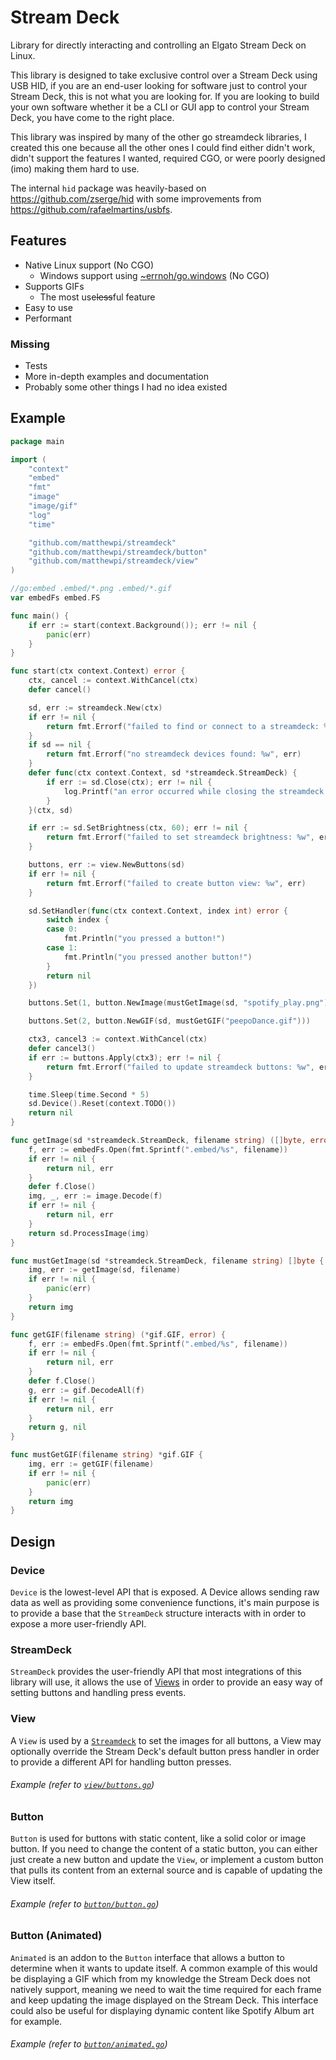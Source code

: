 # Stream Deck

Library for directly interacting and controlling an Elgato Stream Deck on Linux.

This library is designed to take exclusive control over a Stream Deck using USB HID, if you are
an end-user looking for software just to control your Stream Deck, this is not what you are looking
for. If you are looking to build your own software whether it be a CLI or GUI app to control your
Stream Deck, you have come to the right place.

This library was inspired by many of the other go streamdeck libraries, I created this one because
all the other ones I could find either didn't work, didn't support the features I wanted, required
CGO, or were poorly designed (imo) making them hard to use.

The internal `hid` package was heavily-based on <https://github.com/zserge/hid> with some
improvements from <https://github.com/rafaelmartins/usbfs>.

## Features

- Native Linux support (No CGO)
  - Windows support using [~errnoh/go.windows](https://git.sr.ht/~errnoh/go.windows) (No CGO)
- Supports GIFs
  - The most use~~less~~ful feature
- Easy to use
- Performant

### Missing

- Tests
- More in-depth examples and documentation
- Probably some other things I had no idea existed

## Example

```go
package main

import (
	"context"
	"embed"
	"fmt"
	"image"
	"image/gif"
	"log"
	"time"

	"github.com/matthewpi/streamdeck"
	"github.com/matthewpi/streamdeck/button"
	"github.com/matthewpi/streamdeck/view"
)

//go:embed .embed/*.png .embed/*.gif
var embedFs embed.FS

func main() {
	if err := start(context.Background()); err != nil {
		panic(err)
	}
}

func start(ctx context.Context) error {
	ctx, cancel := context.WithCancel(ctx)
	defer cancel()

	sd, err := streamdeck.New(ctx)
	if err != nil {
		return fmt.Errorf("failed to find or connect to a streamdeck: %w", err)
	}
	if sd == nil {
		return fmt.Errorf("no streamdeck devices found: %w", err)
	}
	defer func(ctx context.Context, sd *streamdeck.StreamDeck) {
		if err := sd.Close(ctx); err != nil {
			log.Printf("an error occurred while closing the streamdeck: %v\n", err)
		}
	}(ctx, sd)

	if err := sd.SetBrightness(ctx, 60); err != nil {
		return fmt.Errorf("failed to set streamdeck brightness: %w", err)
	}

	buttons, err := view.NewButtons(sd)
	if err != nil {
		return fmt.Errorf("failed to create button view: %w", err)
	}

	sd.SetHandler(func(ctx context.Context, index int) error {
		switch index {
		case 0:
			fmt.Println("you pressed a button!")
		case 1:
			fmt.Println("you pressed another button!")
		}
		return nil
	})

	buttons.Set(1, button.NewImage(mustGetImage(sd, "spotify_play.png")))

	buttons.Set(2, button.NewGIF(sd, mustGetGIF("peepoDance.gif")))

	ctx3, cancel3 := context.WithCancel(ctx)
	defer cancel3()
	if err := buttons.Apply(ctx3); err != nil {
		return fmt.Errorf("failed to update streamdeck buttons: %w", err)
	}

	time.Sleep(time.Second * 5)
	sd.Device().Reset(context.TODO())
	return nil
}

func getImage(sd *streamdeck.StreamDeck, filename string) ([]byte, error) {
	f, err := embedFs.Open(fmt.Sprintf(".embed/%s", filename))
	if err != nil {
		return nil, err
	}
	defer f.Close()
	img, _, err := image.Decode(f)
	if err != nil {
		return nil, err
	}
	return sd.ProcessImage(img)
}

func mustGetImage(sd *streamdeck.StreamDeck, filename string) []byte {
	img, err := getImage(sd, filename)
	if err != nil {
		panic(err)
	}
	return img
}

func getGIF(filename string) (*gif.GIF, error) {
	f, err := embedFs.Open(fmt.Sprintf(".embed/%s", filename))
	if err != nil {
		return nil, err
	}
	defer f.Close()
	g, err := gif.DecodeAll(f)
	if err != nil {
		return nil, err
	}
	return g, nil
}

func mustGetGIF(filename string) *gif.GIF {
	img, err := getGIF(filename)
	if err != nil {
		panic(err)
	}
	return img
}
```

## Design

### Device

`Device` is the lowest-level API that is exposed. A Device allows sending raw data as well as
providing some convenience functions, it's main purpose is to provide a base that the `StreamDeck`
structure interacts with in order to expose a more user-friendly API.

### StreamDeck

`StreamDeck` provides the user-friendly API that most integrations of this library will use, it
allows the use of [Views](#view) in order to provide an easy way of setting buttons and handling
press events.

### View

A `View` is used by a [`Streamdeck`]() to set the images for all buttons, a View may optionally
override the Stream Deck's default button press handler in order to provide a different API for
handling button presses.

###### Example (refer to [`view/buttons.go`](view/buttons.go))

### Button

`Button` is used for buttons with static content, like a solid color or image button. If you need
to change the content of a static button, you can either just create a new button and update the
`View`, or implement a custom button that pulls its content from an external source and is capable
of updating the View itself.

###### Example (refer to [`button/button.go`](button/button.go))

### Button (Animated)

`Animated` is an addon to the `Button` interface that allows a button to determine when it wants to
update itself.  A common example of this would be displaying a GIF which from my knowledge the
Stream Deck does not natively support, meaning we need to wait the time required for each frame and
keep updating the image displayed on the Stream Deck. This interface could also be useful for
displaying dynamic content like Spotify Album art for example.

###### Example (refer to [`button/animated.go`](button/animated.go))
